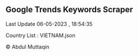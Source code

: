 

## Google Trends Keywords Scraper 
 
Last Update 06-05-2023 , 18:54:35

Country List :
VIETNAM.json



© Abdul Muttaqin 
